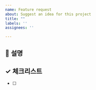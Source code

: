 ```yaml
---
name: Feature request
about: Suggest an idea for this project
title: ""
labels: ''
assignees: ''

---
```


##  설명

## ✓ 체크리스트
- [ ]
